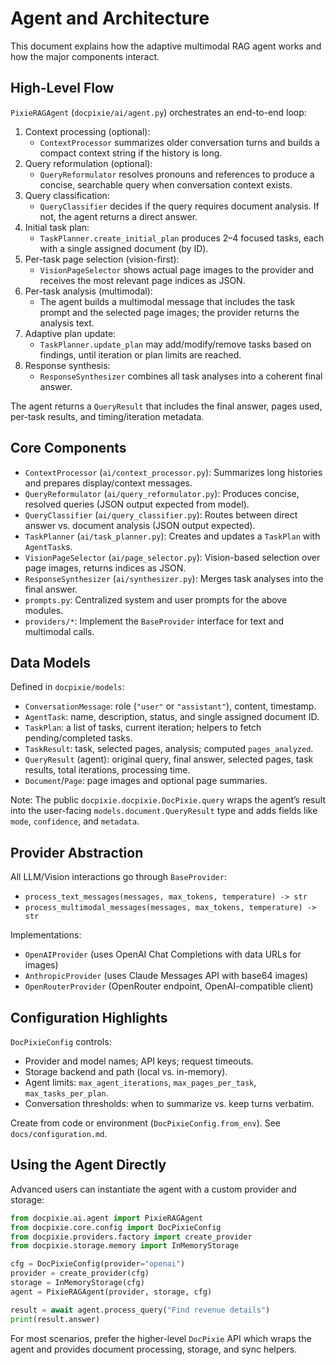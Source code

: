 # Agent and Architecture

This document explains how the adaptive multimodal RAG agent works and how the major components interact.

## High-Level Flow

`PixieRAGAgent` (`docpixie/ai/agent.py`) orchestrates an end-to-end loop:

1. Context processing (optional):
   - `ContextProcessor` summarizes older conversation turns and builds a compact context string if the history is long.
2. Query reformulation (optional):
   - `QueryReformulator` resolves pronouns and references to produce a concise, searchable query when conversation context exists.
3. Query classification:
   - `QueryClassifier` decides if the query requires document analysis. If not, the agent returns a direct answer.
4. Initial task plan:
   - `TaskPlanner.create_initial_plan` produces 2–4 focused tasks, each with a single assigned document (by ID).
5. Per-task page selection (vision-first):
   - `VisionPageSelector` shows actual page images to the provider and receives the most relevant page indices as JSON.
6. Per-task analysis (multimodal):
   - The agent builds a multimodal message that includes the task prompt and the selected page images; the provider returns the analysis text.
7. Adaptive plan update:
   - `TaskPlanner.update_plan` may add/modify/remove tasks based on findings, until iteration or plan limits are reached.
8. Response synthesis:
   - `ResponseSynthesizer` combines all task analyses into a coherent final answer.

The agent returns a `QueryResult` that includes the final answer, pages used, per-task results, and timing/iteration metadata.

## Core Components

- `ContextProcessor` (`ai/context_processor.py`): Summarizes long histories and prepares display/context messages.
- `QueryReformulator` (`ai/query_reformulator.py`): Produces concise, resolved queries (JSON output expected from model).
- `QueryClassifier` (`ai/query_classifier.py`): Routes between direct answer vs. document analysis (JSON output expected).
- `TaskPlanner` (`ai/task_planner.py`): Creates and updates a `TaskPlan` with `AgentTask`s.
- `VisionPageSelector` (`ai/page_selector.py`): Vision-based selection over page images, returns indices as JSON.
- `ResponseSynthesizer` (`ai/synthesizer.py`): Merges task analyses into the final answer.
- `prompts.py`: Centralized system and user prompts for the above modules.
- `providers/*`: Implement the `BaseProvider` interface for text and multimodal calls.

## Data Models

Defined in `docpixie/models`:
- `ConversationMessage`: role (`"user"` or `"assistant"`), content, timestamp.
- `AgentTask`: name, description, status, and single assigned document ID.
- `TaskPlan`: a list of tasks, current iteration; helpers to fetch pending/completed tasks.
- `TaskResult`: task, selected pages, analysis; computed `pages_analyzed`.
- `QueryResult` (agent): original query, final answer, selected pages, task results, total iterations, processing time.
- `Document`/`Page`: page images and optional page summaries.

Note: The public `docpixie.docpixie.DocPixie.query` wraps the agent’s result into the user-facing `models.document.QueryResult` type and adds fields like `mode`, `confidence`, and `metadata`.

## Provider Abstraction

All LLM/Vision interactions go through `BaseProvider`:
- `process_text_messages(messages, max_tokens, temperature) -> str`
- `process_multimodal_messages(messages, max_tokens, temperature) -> str`

Implementations:
- `OpenAIProvider` (uses OpenAI Chat Completions with data URLs for images)
- `AnthropicProvider` (uses Claude Messages API with base64 images)
- `OpenRouterProvider` (OpenRouter endpoint, OpenAI-compatible client)

## Configuration Highlights

`DocPixieConfig` controls:
- Provider and model names; API keys; request timeouts.
- Storage backend and path (local vs. in-memory).
- Agent limits: `max_agent_iterations`, `max_pages_per_task`, `max_tasks_per_plan`.
- Conversation thresholds: when to summarize vs. keep turns verbatim.

Create from code or environment (`DocPixieConfig.from_env`). See `docs/configuration.md`.

## Using the Agent Directly

Advanced users can instantiate the agent with a custom provider and storage:

```python
from docpixie.ai.agent import PixieRAGAgent
from docpixie.core.config import DocPixieConfig
from docpixie.providers.factory import create_provider
from docpixie.storage.memory import InMemoryStorage

cfg = DocPixieConfig(provider="openai")
provider = create_provider(cfg)
storage = InMemoryStorage(cfg)
agent = PixieRAGAgent(provider, storage, cfg)

result = await agent.process_query("Find revenue details")
print(result.answer)
```

For most scenarios, prefer the higher-level `DocPixie` API which wraps the agent and provides document processing, storage, and sync helpers.

